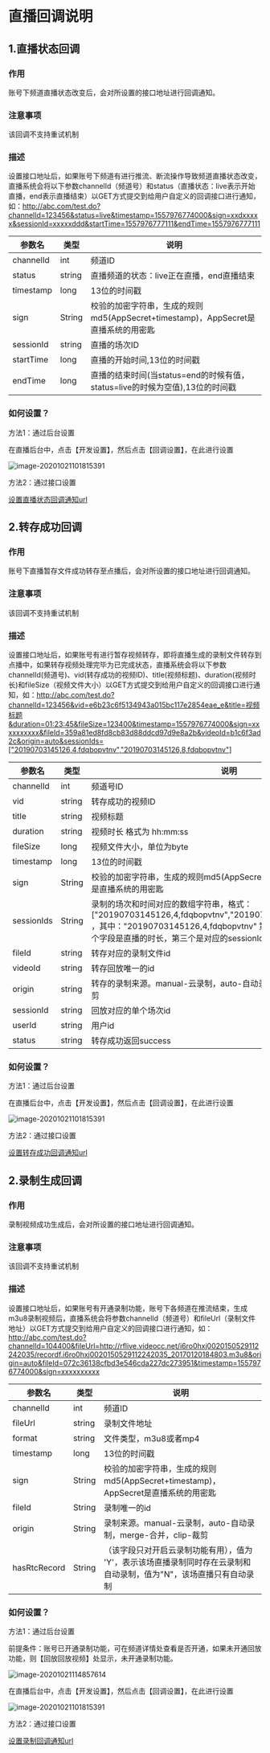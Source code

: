 # 直播回调说明

## 1.直播状态回调
### 作用
账号下频道直播状态改变后，会对所设置的接口地址进行回调通知。

### 注意事项

该回调不支持重试机制

### 描述

设置接口地址后，如果账号下频道有进行推流、断流操作导致频道直播状态改变，直播系统会将以下参数channelId（频道号）和status（直播状态：live表示开始直播，end表示直播结束）以GET方式提交到给用户自定义的回调接口进行通知，如：http://abc.com/test.do?channelId=123456&status=live&timestamp=1557976774000&sign=xxdxxxxx&sessionId=xxxxxddd&startTime=1557976777111&endTime=1557976777111

| 参数名    | 类型   | 说明                                                         |
| --------- | ------ | ------------------------------------------------------------ |
| channelId | int    | 频道ID                                                       |
| status    | string | 直播频道的状态：live正在直播，end直播结束                    |
| timestamp | long   | 13位的时间戳                                                 |
| sign      | String | 校验的加密字符串，生成的规则md5(AppSecret+timestamp)，AppSecret是直播系统的用密匙 |
| sessionId | string | 直播的场次ID                                                 |
| startTime | long   | 直播的开始时间,13位的时间戳                                  |
| endTime   | long   | 直播的结束时间(当status=end的时候有值，status=live的时候为空值),13位的时间戳 |

### 如何设置？

方法1：通过后台设置

在直播后台中，点击【开发设置】，然后点击【回调设置】，在此进行设置

![image-20201021101815391](C:\project\IdeaProject\polyv-java-sdk\DOC\live\img\image-20201021101815391.png)

方法2：通过接口设置

[设置直播状态回调通知url](  )

## 2.转存成功回调

### 作用

账号下直播暂存文件成功转存至点播后，会对所设置的接口地址进行回调通知。

### 注意事项

该回调不支持重试机制

### 描述

设置接口地址后，如果账号有进行暂存视频转存，即将直播生成的录制文件转存到点播中，如果转存视频处理完毕为已完成状态，直播系统会将以下参数channelId(频道号)、vid(转存成功的视频ID)、title(视频标题)、duration(视频时长)和fileSize（视频文件大小）以GET方式提交到给用户自定义的回调接口进行通知，如：http://abc.com/test.do?channelId=123456&vid=e6b23c6f5134943a015bc117e2854eae_e&title=视频标题&duration=01:23:45&fileSize=123400&timestamp=1557976774000&sign=xxxxxxxxxx&fileId=359a81ed8fd8cb83d88ddcd97d9e8a2b&videoId=b1c6f3ad2c&origin=auto&sessionIds=["20190703145126,4,fdqbopvtnv","20190703145126,8,fdqbopvtnv"]

| 参数名     | 类型   | 说明                                                         |
| ---------- | ------ | ------------------------------------------------------------ |
| channelId  | int    | 频道号ID                                                     |
| vid        | string | 转存成功的视频ID                                             |
| title      | string | 视频标题                                                     |
| duration   | string | 视频时长 格式为 hh:mm:ss                                     |
| fileSize   | long   | 视频文件大小，单位为byte                                     |
| timestamp  | long   | 13位的时间戳                                                 |
| sign       | String | 校验的加密字符串，生成的规则md5(AppSecret+timestamp)，AppSecret是直播系统的用密匙 |
| sessionIds | String | 录制的场次和时间对应的数组字符串，格式：["20190703145126,4,fdqbopvtnv","20190703145126,8,fdqbopvtnv"] ，其中："20190703145126,4,fdqbopvtnv"  第一个字段是开始时间，第二个字段是直播的时长，第三个是对应的sessionId。 |
| fileId     | string | 转存对应的录制文件id                                         |
| videoId    | string | 转存回放唯一的id                                             |
| origin     | string | 转存的录制来源。manual-云录制，auto-自动录制，merge-合并，clip-裁剪 |
| sessionId  | string | 回放对应的单个场次id                                         |
| userId     | string | 用户id                                                       |
| status     | string | 转存成功返回success                                          |

### 如何设置？

方法1：通过后台设置

在直播后台中，点击【开发设置】，然后点击【回调设置】，在此进行设置

![image-20201021101815391](C:\project\IdeaProject\polyv-java-sdk\DOC\live\img\image-20201021101815391.png)

方法2：通过接口设置

[设置转存成功回调通知url](  )

## 2.录制生成回调

### 作用

录制视频成功生成后，会对所设置的接口地址进行回调通知。

### 注意事项

该回调不支持重试机制

### 描述

设置接口地址后，如果账号有开通录制功能，账号下各频道在推流结束，生成m3u8录制视频后，直播系统会将参数channelId（频道号）和fileUrl（录制文件地址）以GET方式提交到给用户自定义的回调接口进行通知，如：http://abc.com/test.do?channelId=104400&fileUrl=http://rflive.videocc.net/i6ro0hxj0020150529112242035/recordf.i6ro0hxj0020150529112242035_20170120184803.m3u8&origin=auto&fileId=072c36138cfbd3e546cda227dc273951&timestamp=1557976774000&sign=xxxxxxxxxx

| 参数名       | 类型   | 说明                                                         |
| ------------ | ------ | ------------------------------------------------------------ |
| channelId    | int    | 频道ID                                                       |
| fileUrl      | string | 录制文件地址                                                 |
| format       | string | 文件类型，m3u8或者mp4                                        |
| timestamp    | long   | 13位的时间戳                                                 |
| sign         | String | 校验的加密字符串，生成的规则md5(AppSecret+timestamp)，AppSecret是直播系统的用密匙 |
| fileId       | String | 录制唯一的id                                                 |
| origin       | String | 录制来源。manual-云录制，auto-自动录制，merge-合并，clip-裁剪 |
| hasRtcRecord | String | （该字段只对开启云录制功能有用），值为 'Y'，表示该场直播录制同时存在云录制和自动录制，值为"N"，该场直播只有自动录制 |

### 如何设置？

方法1：通过后台设置

前提条件：账号已开通录制功能，可在频道详情处查看是否开通，如果未开通回放功能，则【回放回放视频】处显示，未开通录制功能。

![image-20201021114857614](C:\project\IdeaProject\polyv-java-sdk\DOC\live\img\image-20201021114857614.png)

在直播后台中，点击【开发设置】，然后点击【回调设置】，在此进行设置

![image-20201021101815391](C:\project\IdeaProject\polyv-java-sdk\DOC\live\img\image-20201021101815391.png)

方法2：通过接口设置

[设置录制回调通知url](  )